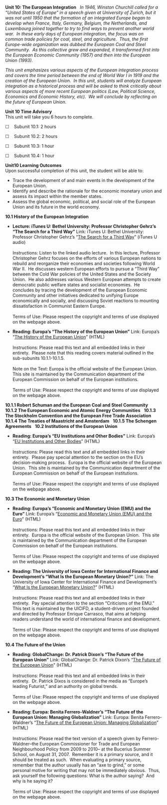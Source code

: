 **Unit 10: The European Integration** <span id="10"></span> 
*In 1946, Winston Churchill called for a “United States of Europe” in a
speech given at University of Zurich, but it was not until 1950 that the
formation of an integrated Europe began to develop when France, Italy,
Germany, Belgium, the Netherlands, and Luxembourg joined together to try
to find ways to prevent another world war.  In these early days of
European integration, the focus was on common trade policies for coal,
steel, and agriculture.  Thus, the first Europe-wide organization was
dubbed the European Coal and Steel Community.  As this collective grew
and expanded, it transformed first into the European Economic Community
(1957) and then into the European Union (1993).*  
  
 *This unit emphasizes various aspects of the European integration
process and covers the time period between the end of World War I in
1919 and the creation of the European Union.  In this unit, students
will analyze European integration as a historical process and will be
asked to think critically about various aspects of more recent European
politics (Law, Political Science, Economics and Economic History, etc). 
We will conclude by reflecting on the future of European Union.*

**Unit 10 Time Advisory**  
This unit will take you 6 hours to complete.

☐    Subunit 10.1: 2 hours  
  
 ☐    Subunit 10.2: 2 hours  
  
 ☐    Subunit 10.3: 1 hour  
  
 ☐    Subunit 10.4: 1 hour

**Unit10 Learning Outcomes**  
Upon successful completion of this unit, the student will be able to:

-   Trace the development of and main events in the development of the
    European Union.
-   Identify and describe the rationale for the economic monetary union
    and assess its impact within the member states.
-   Assess the global economic, political, and social role of the
    European Union and its future in the world economy.

**10.1 History of the European Integration** <span id="10.1"></span> 
-   **Lecture: iTunes U: Bethel University: Professor Christopher
    Gehrz’s “The Search for a Third Way”**
    Link: iTunes U: Bethel University: Professor Christopher
    Gehrz’s “[The Search for a Third
    Way](http://deimos3.apple.com/WebObjects/Core.woa/Browse/bethel.edu.1352690460.01352690468.1798083147?i=1968494896)”
    (iTunes U audio)  
        
     Instructions: Listen to the linked audio lecture.  In this lecture,
    Professor Christopher Gehrz focuses on the efforts of various
    European nations to rebuild and reorganize their economies and
    societies following World War II.  He discusses western European
    efforts to pursue a “Third Way” between the Cold War policies of the
    United States and the Society Union.  He also addresses various
    Western European attempts to create democratic public welfare states
    and socialist economies.  He concludes by tracing the development of
    the European Economic Community and other initiatives dedicated to
    unifying Europe economically and socially, and discussing Soviet
    reactions to mounting dissatisfaction in Communist Eastern Europe.  
        
     Terms of Use: Please respect the copyright and terms of use
    displayed on the webpage above.

-   **Reading: Europa’s “The History of the European Union”**
    Link: Europa’s “[The History of the European
    Union](http://europa.eu/abc/history/index_en.htm)” (HTML)  
        
     Instructions: Please read this text and all embedded links in their
    entirety.  Please note that this reading covers material outlined in
    the sub-subunits 10.1.1-10.1.5.  
        
     Note on the Text: Europa is the official website of the European
    Union.  This site is maintained by the Communication department of
    the European Commission on behalf of the European institutions.  
        
     Terms of Use: Please respect the copyright and terms of use
    displayed on the webpage above.

**10.1.1 Robert Schuman and the European Coal and Steel Community**
<span id="10.1.1"></span> 
**10.1.2 The European Economic and Atomic Energy Communities** <span
id="10.1.2"></span> 
**10.1.3 The Stockholm Convention and the European Free Trade
Association** <span id="10.1.3"></span> 
**10.1.4 The Treaties of Maastricht and Amsterdam** <span
id="10.1.4"></span> 
**10.1.5 The Schengen Agreements** <span id="10.1.5"></span> 
**10.2 Institutions of the European Union** <span id="10.2"></span> 
-   **Reading: Europa’s “EU Institutions and Other Bodies”**
    Link: Europa’s “[EU Institutions and Other
    Bodies](http://europa.eu/institutions/index_en.htm)” (HTML)  
        
     Instructions: Please read this text and all embedded links in their
    entirety.  Please pay special attention to the section on the EU’s
    decision-making process.  Europa is the official website of the
    European Union.  This site is maintained by the Communication
    department of the European Commission on behalf of the European
    institutions.  
        
     Terms of Use: Please respect the copyright and terms of use
    displayed on the webpage above.

**10.3 The Economic and Monetary Union** <span id="10.3"></span> 
-   **Reading: Europa’s “Economic and Monetary Union (EMU) and the
    Euro”**
    Link: Europa’s “[Economic and Monetary Union (EMU) and the
    Euro](http://europa.eu/abc/12lessons/lesson_7/index_en.htm)”
    (HTML)  
        
     Instructions: Please read this text and all embedded links in their
    entirety.  Europa is the official website of the European Union. 
    This site is maintained by the Communication department of the
    European Commission on behalf of the European institutions.  
        
     Terms of Use: Please respect the copyright and terms of use
    displayed on the webpage above.

-   **Reading: The University of Iowa Center for International Finance
    and Development’s “What Is the European Monetary Union?”**
    Link: The University of Iowa Center for International Finance and
    Development’s “[What Is the European Monetary
    Union?](http://ebook.law.uiowa.edu/ebook/faqs/what-is-the-european-monetary-union)”
    (HTML)  
        
     Instructions: Please read this text and all embedded links in their
    entirety.  Pay special attention to the section “Criticisms of the
    EMU.”  This text is maintained by the UICIFD, a student-driven
    project founded and directed by Professor Enrique Carrasco, that
    aims at helping readers understand the world of international
    finance and development.  
        
     Terms of Use: Please respect the copyright and terms of use
    displayed on the webpage above.

**10.4 The Future of the Union** <span id="10.4"></span> 
-   **Reading: GlobalChange: Dr. Patrick Dixon’s “The Future of the
    European Union”**
    Link: GlobalChange: Dr. Patrick Dixon’s “[The Future of the European
    Union](http://www.globalchange.com/futureeurope.htm)” (HTML)  
        
     Instructions: Please read this text and all embedded links in their
    entirety.  Dr. Patrick Dixos is considered in the media as “Europe’s
    leading Futurist,” and an authority on global trends.  
        
     Terms of Use: Please respect the copyright and terms of use
    displayed on the webpage above.

-   **Reading: Europa: Benita Ferrero-Waldner’s “The Future of the
    European Union: Managing Globalization”**
    Link: Europa: Benita Ferrero-Waldner’s “[The Future of the European
    Union: Managing
    Globalization](http://europa.eu/rapid/pressReleasesAction.do?reference=SPEECH/07/503&format=HTML&aged=0&language=EN&guiLanguage=en)”
    (HTML)  
        
     Instructions: Please read the text version of a speech given by
    Ferrero-Waldner–the European Commissioner for Trade and European
    Neighbourhood Policy from 2009 to 2010– at the Bucerius Summer
    School, on August 31, 2007.  Remember it is a primary source, and it
    should be treated as such.  When evaluating a primary source,
    remember that the author usually has an “axe to grind,” or some
    personal motive for writing that may not be immediately obvious. 
    Thus, ask yourself the following questions: What is the author
    saying?  And why is he saying it?  
        
     Terms of Use: Please respect the copyright and terms of use
    displayed on the webpage above.


